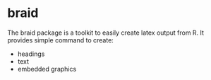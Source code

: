 # braid

The braid package is a toolkit to easily create latex output from R.  It provides simple command to create:

* headings
* text
* embedded graphics
